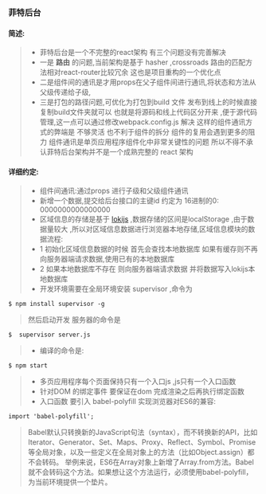 ### 菲特后台
#### 简述:
> * 菲特后台是一个不完整的react架构 有三个问题没有完善解决
> * 一是 **路由** 的问题,当前架构是基于 hasher ,crossroads
> 路由的匹配方法相对react-router比较冗余  这也是项目重构的一个优化点
> * 二是组件间的通讯是才用props在父子组件间进行通讯,将状态和方法从父级传递给子级,
> * 三是打包的路径问题,可优化为打包到build 文件 发布到线上的时候直接复制build文件夹就可以
> 也就是将源码和线上代码区分开来 ,便于源代码管理,这一点可以通过修改webpack.config.js 解决
> 这样的组件通讯方式的弊端是  不够灵活 也不利于组件的拆分  组件的复用会遇到更多的阻力
> 组件通讯是单页应用程序组件化中非常关键性的问题 
> 所以不得不承认菲特后台架构并不是一个成熟完整的 react 架构 

#### 详细约定:
> * 组件间通讯:通过props 进行子级和父级组件通讯
> * 新增一个数据,提交给后台接口的主键id 约定为 16进制的0: 0000000000000000
> * 区域信息的存储是基于 [lokijs](http://lokijs.org/#/) ,数据存储的区间是localStorage ,由于数据量较大 ,所以对区域信息数据进行浏览器本地存储,区域信息模块的数据流程: 
> * 1 初始化区域信息数据的时候  首先会查找本地数据库 如果有缓存则不再向服务器端请求数据,使用已有的本地数据库
> * 2 如果本地数据库不存在  则向服务器端请求数据 并将数据写入lokijs本地数据库
> * 开发环境需要在全局环境安装 supervisor ,命令为

 ```
 $ npm install supervisor -g 
 ```
 > 然后启动开发 服务器的命令是 
 
 ```
 $  supervisor server.js
 ```
 
 > * 编译的命令是:
 
 ```
 $ npm start
 ```
 
 > * 多页应用程序每个页面保持只有一个入口js ,js只有一个入口函数 
 > * 针对DOM 的绑定事件 要保证在dom 完成渲染之后再执行绑定函数
 > * 入口函数 要引入 babel-polyfill 实现浏览器对ES6的兼容: 
 
 ```
 import 'babel-polyfill';
 ```
 > Babel默认只转换新的JavaScript句法（syntax），而不转换新的API，比如Iterator、Generator、Set、Maps、Proxy、Reflect、Symbol、Promise等全局对象，以及一些定义在全局对象上的方法（比如Object.assign）都不会转码。
 > 举例来说，ES6在Array对象上新增了Array.from方法。Babel就不会转码这个方法。如果想让这个方法运行，必须使用babel-polyfill，为当前环境提供一个垫片。